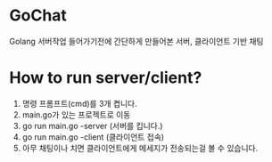 # GoChat
Golang 서버작업 들어가기전에 간단하게 만들어본 서버, 클라이언트 기반 채팅

# How to run server/client?
1. 명령 프롬프트(cmd)를 3개 켭니다.
2. main.go가 있는 프로젝트로 이동
3. go run main.go -server (서버를 킵니다.)
4. go run main.go -client (클라이언트 접속)
5. 아무 채팅이나 치면 클라이언트에게 메세지가 전송되는걸 볼 수 있습니다.
